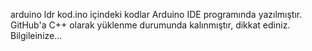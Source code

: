  
arduino ldr kod.ino içindeki kodlar Arduino IDE programında yazılmıştır. GitHub'a C++ olarak yüklenme durumunda kalınmıştır, dikkat ediniz. Bilgileinize...
